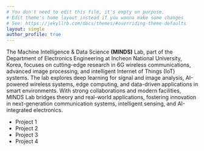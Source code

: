 ```yaml
---
# You don't need to edit this file, it's empty on purpose.
# Edit theme's home layout instead if you wanna make some changes
# See: https://jekyllrb.com/docs/themes/#overriding-theme-defaults
layout: single
author_profile: true
---
```


The Machine Intelligence & Data Science **(MINDS)** Lab, part of the Department of Electronics Engineering at Incheon National University, Korea, focuses on cutting-edge research in 6G wireless communications, advanced image processing, and intelligent Internet of Things (IoT) systems. The lab explores deep learning for signal and image analysis, AI-powered wireless systems, edge computing, and data-driven applications in smart environments. With strong collaborations and modern facilities, MINDS Lab bridges theory and real-world applications, fostering innovation in next-generation communication systems, intelligent sensing, and AI-integrated electronics.

- Project 1
- Project 2
- Project 3
- Project 4
  
